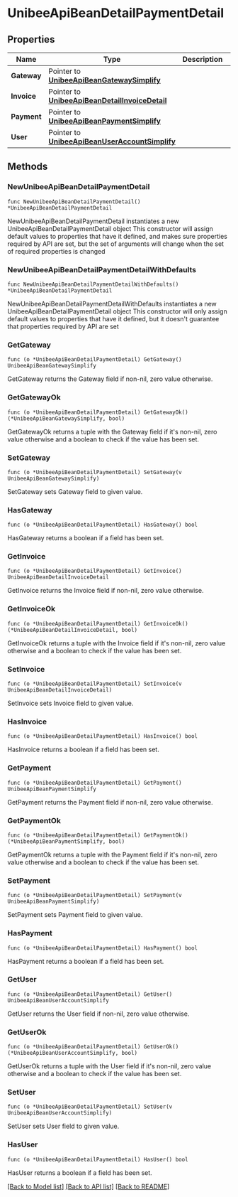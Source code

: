 # UnibeeApiBeanDetailPaymentDetail

## Properties

Name | Type | Description | Notes
------------ | ------------- | ------------- | -------------
**Gateway** | Pointer to [**UnibeeApiBeanGatewaySimplify**](UnibeeApiBeanGatewaySimplify.md) |  | [optional] 
**Invoice** | Pointer to [**UnibeeApiBeanDetailInvoiceDetail**](UnibeeApiBeanDetailInvoiceDetail.md) |  | [optional] 
**Payment** | Pointer to [**UnibeeApiBeanPaymentSimplify**](UnibeeApiBeanPaymentSimplify.md) |  | [optional] 
**User** | Pointer to [**UnibeeApiBeanUserAccountSimplify**](UnibeeApiBeanUserAccountSimplify.md) |  | [optional] 

## Methods

### NewUnibeeApiBeanDetailPaymentDetail

`func NewUnibeeApiBeanDetailPaymentDetail() *UnibeeApiBeanDetailPaymentDetail`

NewUnibeeApiBeanDetailPaymentDetail instantiates a new UnibeeApiBeanDetailPaymentDetail object
This constructor will assign default values to properties that have it defined,
and makes sure properties required by API are set, but the set of arguments
will change when the set of required properties is changed

### NewUnibeeApiBeanDetailPaymentDetailWithDefaults

`func NewUnibeeApiBeanDetailPaymentDetailWithDefaults() *UnibeeApiBeanDetailPaymentDetail`

NewUnibeeApiBeanDetailPaymentDetailWithDefaults instantiates a new UnibeeApiBeanDetailPaymentDetail object
This constructor will only assign default values to properties that have it defined,
but it doesn't guarantee that properties required by API are set

### GetGateway

`func (o *UnibeeApiBeanDetailPaymentDetail) GetGateway() UnibeeApiBeanGatewaySimplify`

GetGateway returns the Gateway field if non-nil, zero value otherwise.

### GetGatewayOk

`func (o *UnibeeApiBeanDetailPaymentDetail) GetGatewayOk() (*UnibeeApiBeanGatewaySimplify, bool)`

GetGatewayOk returns a tuple with the Gateway field if it's non-nil, zero value otherwise
and a boolean to check if the value has been set.

### SetGateway

`func (o *UnibeeApiBeanDetailPaymentDetail) SetGateway(v UnibeeApiBeanGatewaySimplify)`

SetGateway sets Gateway field to given value.

### HasGateway

`func (o *UnibeeApiBeanDetailPaymentDetail) HasGateway() bool`

HasGateway returns a boolean if a field has been set.

### GetInvoice

`func (o *UnibeeApiBeanDetailPaymentDetail) GetInvoice() UnibeeApiBeanDetailInvoiceDetail`

GetInvoice returns the Invoice field if non-nil, zero value otherwise.

### GetInvoiceOk

`func (o *UnibeeApiBeanDetailPaymentDetail) GetInvoiceOk() (*UnibeeApiBeanDetailInvoiceDetail, bool)`

GetInvoiceOk returns a tuple with the Invoice field if it's non-nil, zero value otherwise
and a boolean to check if the value has been set.

### SetInvoice

`func (o *UnibeeApiBeanDetailPaymentDetail) SetInvoice(v UnibeeApiBeanDetailInvoiceDetail)`

SetInvoice sets Invoice field to given value.

### HasInvoice

`func (o *UnibeeApiBeanDetailPaymentDetail) HasInvoice() bool`

HasInvoice returns a boolean if a field has been set.

### GetPayment

`func (o *UnibeeApiBeanDetailPaymentDetail) GetPayment() UnibeeApiBeanPaymentSimplify`

GetPayment returns the Payment field if non-nil, zero value otherwise.

### GetPaymentOk

`func (o *UnibeeApiBeanDetailPaymentDetail) GetPaymentOk() (*UnibeeApiBeanPaymentSimplify, bool)`

GetPaymentOk returns a tuple with the Payment field if it's non-nil, zero value otherwise
and a boolean to check if the value has been set.

### SetPayment

`func (o *UnibeeApiBeanDetailPaymentDetail) SetPayment(v UnibeeApiBeanPaymentSimplify)`

SetPayment sets Payment field to given value.

### HasPayment

`func (o *UnibeeApiBeanDetailPaymentDetail) HasPayment() bool`

HasPayment returns a boolean if a field has been set.

### GetUser

`func (o *UnibeeApiBeanDetailPaymentDetail) GetUser() UnibeeApiBeanUserAccountSimplify`

GetUser returns the User field if non-nil, zero value otherwise.

### GetUserOk

`func (o *UnibeeApiBeanDetailPaymentDetail) GetUserOk() (*UnibeeApiBeanUserAccountSimplify, bool)`

GetUserOk returns a tuple with the User field if it's non-nil, zero value otherwise
and a boolean to check if the value has been set.

### SetUser

`func (o *UnibeeApiBeanDetailPaymentDetail) SetUser(v UnibeeApiBeanUserAccountSimplify)`

SetUser sets User field to given value.

### HasUser

`func (o *UnibeeApiBeanDetailPaymentDetail) HasUser() bool`

HasUser returns a boolean if a field has been set.


[[Back to Model list]](../README.md#documentation-for-models) [[Back to API list]](../README.md#documentation-for-api-endpoints) [[Back to README]](../README.md)


